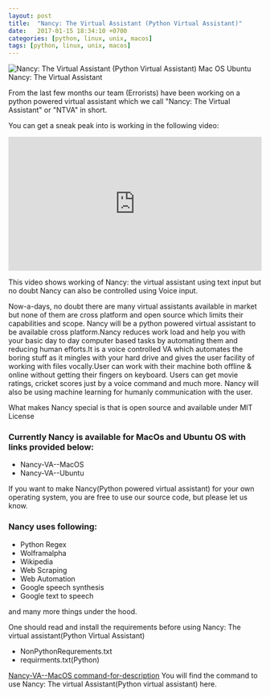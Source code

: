 ```yaml
---
layout: post
title:  "Nancy: The Virtual Assistant (Python Virtual Assistant)"
date:   2017-01-15 18:34:10 +0700
categories: [python, linux, unix, macos]
tags: [python, linux, unix, macos]
---
```


![Nancy: The Virtual Assistant (Python Virtual Assistant) Mac OS Ubuntu](https://3.bp.blogspot.com/-AIhXD9oFoUI/WHtDULYS8OI/AAAAAAAAElQ/ueVvBAjHGSwaaxONVKhOlw2jQvvGLd2UgCLcB/s1600/logo.png)
Nancy: The Virtual Assistant

From the last few months our team (Errorists) have been working on a python powered virtual assistant which we call "Nancy: The Virtual Assistant" or "NTVA" in short.

You can get a sneak peak into is working in the following video:
<br>
<iframe allowfullscreen="" class="YOUTUBE-iframe-video" data-thumbnail-src="https://i.ytimg.com/vi/a3FKjVu_iCg/0.jpg" frameborder="0" height = "266" src="https://www.youtube.com/embed/a3FKjVu_iCg?feature=player_embedded" width="100%"></iframe>

This video shows working of Nancy: the virtual assistant using text input but no doubt Nancy can also be controlled using Voice input.

Now-a-days, no doubt there are many virtual assistants available in market but none of them are cross platform and open source which limits their capabilities and scope. Nancy will be a python powered virtual assistant to be available cross platform.Nancy reduces work load and help you with your basic day to day computer based tasks by automating them and reducing human efforts.It is a voice controlled VA which automates the boring stuff as it mingles with your hard drive and gives the user facility of working with files vocally.User can work with their machine both offline &amp; online without getting their fingers on keyboard. Users can get movie ratings, cricket scores just by  a voice command and much more. Nancy will also be using machine learning for humanly communication with the user.

What makes Nancy special is that is open source and available under MIT License

### Currently Nancy is available for MacOs and Ubuntu OS with links provided below:
* Nancy-VA--MacOS
* Nancy-VA--Ubuntu

If you want to make Nancy(Python powered virtual assistant) for your own operating system, you are free to use our source code, but please let us know.

### Nancy uses following:
* Python Regex
* Wolframalpha
* Wikipedia
* Web Scraping
* Web Automation
* Google speech synthesis
* Google text to speech

 and many more things under the hood.

One should read and install the requirements before using Nancy: The virtual assistant(Python Virtual Assistant)
* NonPythonRequrements.txt
* requirments.txt(Python)

[Nancy-VA--MacOS command-for-description](https://github.com/azharhappy/Nancy-VA--MacOS#command-for-description) You will find the command to use Nancy: The virtual Assistant(Python virtual assistant) here.
